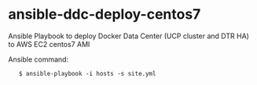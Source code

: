 # ansible-ddc-deploy-centos7
Ansible Playbook to deploy Docker Data Center (UCP cluster and DTR HA) to AWS EC2 centos7 AMI

Ansible command:
```
   $ ansible-playbook -i hosts -s site.yml
```
